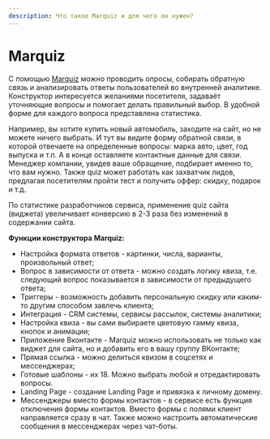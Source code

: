 ```yaml
---
description: Что такое Marquiz и для чего он нужен?
---
```


# Marquiz

С помощью [Marquiz](https://www.marquiz.ru/?utm\_source=yandex\&utm\_medium=cpc\&utm\_campaign=62598976\&utm\_content=10787002015\&utm\_term=%D0%BC%D0%B0%D1%80%D0%BA%D0%B2%D0%B8%D0%B7\&roistat=direct18\_search\_10787002015\_%D0%BC%D0%B0%D1%80%D0%BA%D0%B2%D0%B8%D0%B7\&roistat\_referrer=none\&roistat\_pos=premium\_1\&yclid=7662193034413790360) можно проводить опросы, собирать обратную связь и анализировать ответы пользователей во внутренней аналитике. Конструктор интересуется желаниями посетителя, задаваёт уточняющие вопросы и помогает делать правильный выбор. В удобной форме для каждого вопроса представлена статистика.

Например, вы хотите купить новый автомобиль, заходите на сайт, но не можете ничего выбрать. И тут вы видите форму обратной связи, в которой отвечаете на определенные вопросы: марка авто, цвет, год выпуска и т.п. А в конце оставляете контактные данные для связи. Менеджер компании, увидев ваше обращение, подбирает именно то, что вам нужно. Также quiz  может работать как захватчик лидов, предлагая посетителям пройти тест и получить оффер: скидку, подарок и т.д.&#x20;

По статистике разработчиков сервиса, применение quiz сайта (виджета) увеличивает конверсию в 2-3 раза без изменений в содержании сайта.&#x20;



**Функции конструктора Marquiz:**

* Настройка формата ответов - картинки, числа, варианты, произвольный ответ;
* Вопрос в зависимости от ответа - можно создать логику квиза, т.е. следующий вопрос показывается в зависимости от предыдущего ответа;
* Триггеры - возможность добавить персональную скидку или каким-то другим способом завлечь клиента;&#x20;
* Интеграция - CRM системы, сервисы рассылок, системы аналитики;&#x20;
* Настройка квиза - вы сами выбираете цветовую гамму квиза, кнопок и анимации;&#x20;
* Приложение Вконтакте - Marquiz можно использовать не только как виджет для сайта, но и добавить его в вашу группу ВКонтакте;&#x20;
* Прямая ссылка - можно делиться квизом в соцсетях и мессенджерах;&#x20;
* Готовые шаблоны - их 18. Можно выбрать любой и отредактировать вопросы.&#x20;
* Landing Page - создание Landing Page и привязка к личному домену.&#x20;
* Мессенджеры вместо формы контактов - в сервисе есть функция отключения формы контактов. Вместо формы с полями клиент направляется сразу в чат. Также можно настроить автоматические сообщения в мессенджерах через чат-боты.





